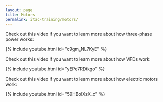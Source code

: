 ```yaml
---
layout: page
title: Motors
permalink: itac-training/motors/
---
```





Check out this video if you want to learn more about how three-phase power works:

{% include youtube.html id="c9gm_NL7KyE" %}

Check out this video if you want to learn more about how VFDs work:

{% include youtube.html id="yEPe7RDtkgo" %}

Check out this video if you want to learn more about how electric motors work: 

{% include youtube.html id="59HBoIXzX_c" %}